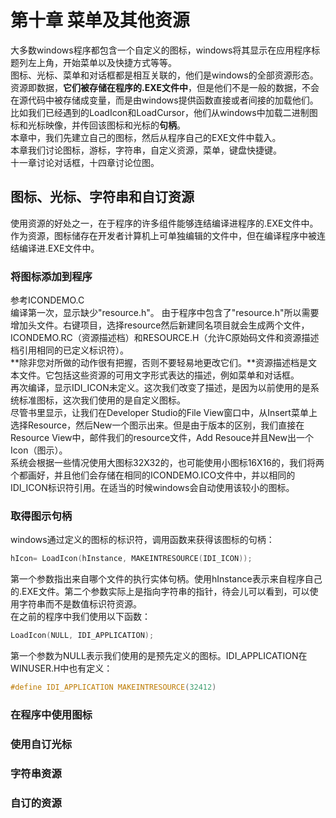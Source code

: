# 第十章 菜单及其他资源
大多数windows程序都包含一个自定义的图标，windows将其显示在应用程序标题列左上角，开始菜单以及快捷方式等等。  
图标、光标、菜单和对话框都是相互关联的，他们是windows的全部资源形态。资源即数据，**它们被存储在程序的.EXE文件中**，但是他们不是一般的数据，不会在源代码中被存储成变量，而是由windows提供函数直接或者间接的加载他们。比如我们已经遇到的LoadIcon和LoadCursor，他们从windows中加载二进制图标和光标映像，并传回该图标和光标的**句柄**。  
本章中，我们先建立自己的图标，然后从程序自己的EXE文件中载入。   
本章我们讨论图标，游标，字符串，自定义资源，菜单，键盘快捷键。  
十一章讨论对话框，十四章讨论位图。
## 图标、光标、字符串和自订资源
使用资源的好处之一，在于程序的许多组件能够连结编译进程序的.EXE文件中。  
作为资源，图标储存在开发者计算机上可单独编辑的文件中，但在编译程序中被连结编译进.EXE文件中。    
### 将图标添加到程序
参考ICONDEMO.C  
编译第一次，显示缺少"resource.h"。
由于程序中包含了"resource.h"所以需要增加头文件。右键项目，选择resource然后新建同名项目就会生成两个文件，ICONDEMO.RC（资源描述档）和RESOURCE.H（允许C原始码文件和资源描述档引用相同的已定义标识符）。     
**除非您对所做的动作很有把握，否则不要轻易地更改它们。**资源描述档是文本文件。它包括这些资源的可用文字形式表达的描述，例如菜单和对话框。  
再次编译，显示IDI_ICON未定义。这次我们改变了描述，是因为以前使用的是系统标准图标，这次我们使用的是自定义图标。  
尽管书里显示，让我们在Developer Studio的File View窗口中，从Insert菜单上选择Resource，然后New一个图示出来。但是由于版本的区别，我们直接在Resource View中，邮件我们的resource文件，Add Resouce并且New出一个Icon（图示）。  
系统会根据一些情况使用大图标32X32的，也可能使用小图标16X16的，我们将两个都画好，并且他们会存储在相同的ICONDEMO.ICO文件中，并以相同的IDI_ICON标识符引用。在适当的时候windows会自动使用该较小的图标。  
### 取得图示句柄
windows通过定义的图标的标识符，调用函数来获得该图标的句柄：  
```c
hIcon= LoadIcon(hInstance, MAKEINTRESOURCE(IDI_ICON));  
```
第一个参数指出来自哪个文件的执行实体句柄。使用hInstance表示来自程序自己的.EXE文件。第二个参数实际上是指向字符串的指针，待会儿可以看到，可以使用字符串而不是数值标识符资源。  
在之前的程序中我们使用以下函数：  
```c
LoadIcon(NULL, IDI_APPLICATION);  
```
第一个参数为NULL表示我们使用的是预先定义的图标。IDI_APPLICATION在WINUSER.H中也有定义：  
```c
#define IDI_APPLICATION MAKEINTRESOURCE(32412)  
```

### 在程序中使用图标
### 使用自订光标
### 字符串资源
### 自订的资源